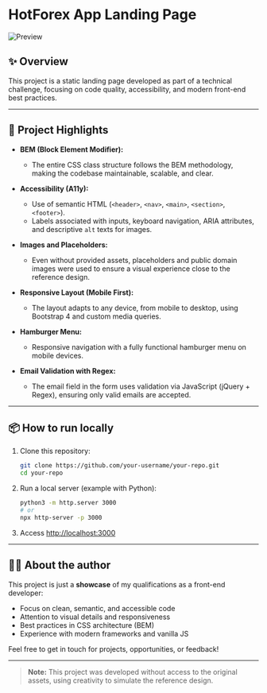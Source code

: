 # HotForex App Landing Page

![Preview](public/preview.png)

## ✨ Overview

This project is a static landing page developed as part of a technical challenge, focusing on code quality, accessibility, and modern front-end best practices.

---

## 🚀 Project Highlights

- **BEM (Block Element Modifier):**

  - The entire CSS class structure follows the BEM methodology, making the codebase maintainable, scalable, and clear.

- **Accessibility (A11y):**

  - Use of semantic HTML (`<header>`, `<nav>`, `<main>`, `<section>`, `<footer>`).
  - Labels associated with inputs, keyboard navigation, ARIA attributes, and descriptive `alt` texts for images.

- **Images and Placeholders:**

  - Even without provided assets, placeholders and public domain images were used to ensure a visual experience close to the reference design.

- **Responsive Layout (Mobile First):**

  - The layout adapts to any device, from mobile to desktop, using Bootstrap 4 and custom media queries.

- **Hamburger Menu:**

  - Responsive navigation with a fully functional hamburger menu on mobile devices.

- **Email Validation with Regex:**
  - The email field in the form uses validation via JavaScript (jQuery + Regex), ensuring only valid emails are accepted.

---

## 📦 How to run locally

1. Clone this repository:
   ```sh
   git clone https://github.com/your-username/your-repo.git
   cd your-repo
   ```
2. Run a local server (example with Python):
   ```sh
   python3 -m http.server 3000
   # or
   npx http-server -p 3000
   ```
3. Access [http://localhost:3000](http://localhost:3000)

---

## 👨‍💻 About the author

This project is just a **showcase** of my qualifications as a front-end developer:

- Focus on clean, semantic, and accessible code
- Attention to visual details and responsiveness
- Best practices in CSS architecture (BEM)
- Experience with modern frameworks and vanilla JS

Feel free to get in touch for projects, opportunities, or feedback!

---

> **Note:** This project was developed without access to the original assets, using creativity to simulate the reference design.
